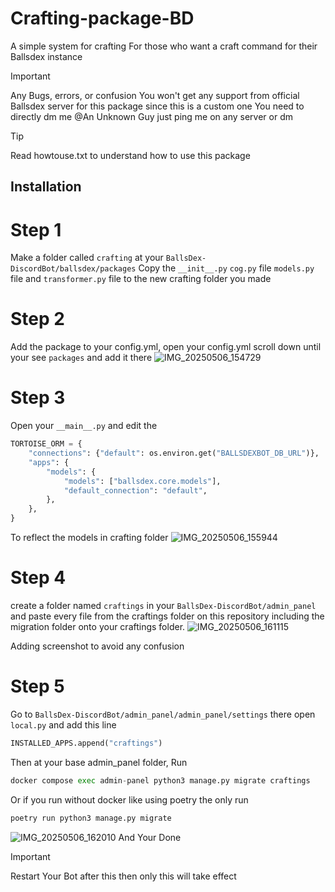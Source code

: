 # Crafting-package-BD
A simple system for crafting For those who want a craft command for their Ballsdex instance  

> [!IMPORTANT]
> Any Bugs, errors, or confusion You won't get any support from official Ballsdex server for this package since this is a custom one You need to directly dm me @An Unknown Guy just ping me on any server or dm 

> [!Tip]
> Read howtouse.txt to understand how to use this package 
> 
## Installation 

# Step 1 
Make a folder called `crafting` at your `BallsDex-DiscordBot/ballsdex/packages`
Copy the `__init__.py` `cog.py` file `models.py` file and `transformer.py` file to the new crafting folder you made 

# Step 2 
Add the package to your config.yml, open your config.yml scroll down until your see 
`packages` and add it there 
![IMG_20250506_154729](https://github.com/user-attachments/assets/c035eeaf-642d-4630-a5df-aaca6edb58ea)

# Step 3 
Open your `__main__.py` and edit the 
```py
TORTOISE_ORM = {
    "connections": {"default": os.environ.get("BALLSDEXBOT_DB_URL")},
    "apps": {
        "models": {
            "models": ["ballsdex.core.models"],
            "default_connection": "default",
        },
    },
}
```

To reflect the models in crafting folder ![IMG_20250506_155944](https://github.com/user-attachments/assets/412695ee-d6ca-4f29-bb28-9aa08167b978)

# Step 4 
create a folder named `craftings` in your `BallsDex-DiscordBot/admin_panel` and paste every file from the craftings folder on this repository including the migration folder onto your craftings folder.
![IMG_20250506_161115](https://github.com/user-attachments/assets/3ce13bce-ffd5-4fc3-8754-cad022660036)

Adding screenshot to avoid any confusion

# Step 5 
Go to `BallsDex-DiscordBot/admin_panel/admin_panel/settings` there open `local.py` and add this line 
```py
INSTALLED_APPS.append("craftings")
```
Then at your base admin_panel folder,
Run 
```py
docker compose exec admin-panel python3 manage.py migrate craftings
```
Or if you run without docker like using poetry the only run 
```py
poetry run python3 manage.py migrate
```

![IMG_20250506_162010](https://github.com/user-attachments/assets/432f1576-ae20-47e7-96dd-50ead20009c0) 
And Your Done 
> [!IMPORTANT]
> Restart Your Bot after this then only this will take effect 
